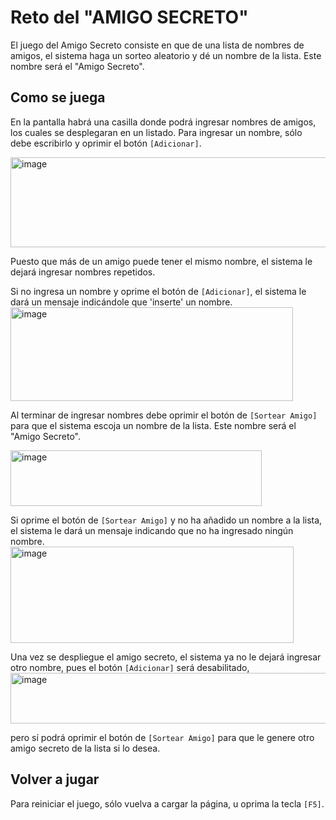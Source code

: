 <h1>Reto del  "AMIGO SECRETO"</h1>
El juego del Amigo Secreto consiste en que de una lista de nombres de amigos, el sistema haga un sorteo aleatorio y dé un nombre de la lista.  Este nombre será el  "Amigo Secreto".

<h2> Como se juega</h2>

En la pantalla habrá una casilla donde podrá ingresar nombres de amigos, los cuales se desplegaran en un listado.  Para ingresar un nombre, sólo debe escribirlo y oprimir el botón  ```[Adicionar]```.

<img width="659" height="144" alt="image" src="https://github.com/user-attachments/assets/fca0fb57-6548-4530-ba88-c88f6641879f" />

Puesto que más de un amigo puede tener el mismo nombre, el sistema le dejará ingresar nombres repetidos.  

Si no ingresa un nombre y oprime el botón de ```[Adicionar]```, el sistema le dará un mensaje indicándole que 'inserte' un nombre.
<img width="452" height="150" alt="image" src="https://github.com/user-attachments/assets/d7073578-d76c-46fe-af97-098dd0b16db6" />

Al terminar de ingresar nombres debe oprimir el botón de ```[Sortear Amigo]``` para que el sistema escoja un nombre de la lista.  Este nombre será el "Amigo Secreto".

<img width="402" height="89" alt="image" src="https://github.com/user-attachments/assets/0babf6d6-9738-4a16-b7d5-af6a8f931fe3" />

Si oprime el botón de ```[Sortear Amigo]``` y no ha añadido un nombre a la lista, el sistema le dará un mensaje indicando que no ha ingresado ningún nombre.
<img width="453" height="154" alt="image" src="https://github.com/user-attachments/assets/90dcb3d9-e6ed-46c2-8fca-b9b18811be92" />

Una vez se despliegue el amigo secreto, el sistema ya no le dejará ingresar otro nombre, pues el botón ```[Adicionar]``` será desabilitado,
<img width="632" height="81" alt="image" src="https://github.com/user-attachments/assets/cfb23e0b-0b02-47ba-b8cd-6348ced4e582" />

pero sí podrá oprimir el botón de ```[Sortear Amigo]``` para que le genere otro amigo secreto de la lista si lo desea.


<h2> Volver a jugar</h2>

Para reiniciar el juego, sólo vuelva a cargar la página, u oprima la tecla ```[F5]```.
